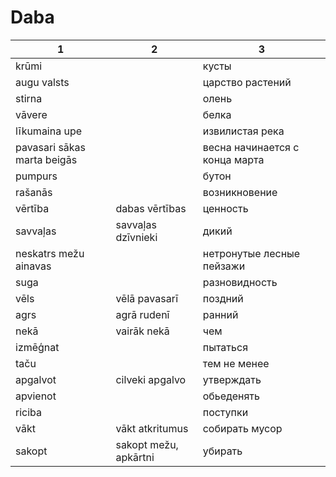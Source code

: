 # Daba

|1|2|3|
|--|--|--|
krūmi||кусты
augu valsts||царство растений
stirna||олень
vāvere||белка
līkumaina upe||извилистая река
pavasari sākas marta beigās||весна начинается с конца марта
pumpurs||бутон
rašanās||возникновение
vērtība|dabas vērtības|ценность
savvaļas|savvaļas dzīvnieki|дикий
neskatrs mežu ainavas||нетронутые лесные пейзажи
suga||разновидность
vēls|vēlā pavasarī|поздний
agrs|agrā rudenī|ранний
nekā|vairāk nekā|чем
izmēģnat||пытаться
taču||тем не менее
apgalvot|cilveki apgalvo|утверждать
apvienot||обьеденять
riciba||поступки
vākt|vākt atkritumus|собирать мусор
sakopt|sakopt mežu, apkārtni|убирать
